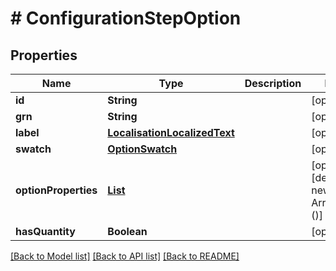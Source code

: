 # # ConfigurationStepOption


## Properties 


Name | Type | Description | Notes
------------ | ------------- | ------------- | -------------
**id**| **String** |   | [optional]
**grn**| **String** |   | [optional]
**label**| [**LocalisationLocalizedText**](LocalisationLocalizedText.md) |   | [optional]
**swatch**| [**OptionSwatch**](OptionSwatch.md) |   | [optional]
**optionProperties**| [**List<ConfigurationOptionProperty>**](ConfigurationOptionProperty.md) |   | [optional] [default to new ArrayList<>()]
**hasQuantity**| **Boolean** |   | [optional]


[[Back to Model list]](../../README.md#models) [[Back to API list]](../../README.md#endpoints) [[Back to README]](../../README.md)

